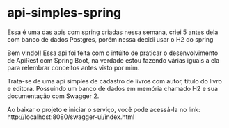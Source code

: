 # api-simples-spring
Essa é uma das apis com spring criadas nessa semana, criei 5 antes dela com banco de dados Postgres, porém nessa decidi usar o H2 do spring

Bem vindo!!
Essa api foi feita com o intúito de  praticar o desenvolvimento de ApiRest com Spring Boot, na verdade estou fazendo várias iguais a ela 
para relembrar conceitos antes visto por mim.

Trata-se de uma api simples de cadastro de livros com autor, titulo do livro e editora. Possuindo um banco de dados em memória  chamado H2
e sua documentação com Swagger 2.

Ao baixar o projeto e iniciar o serviço, você pode acessá-la no link:
http://localhost:8080/swagger-ui/index.html
